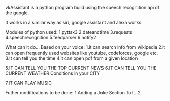 vkAssistant is a python program build using the speech recognition api of the google.

It works in a similar way as siri, google assistant and alexa works. 

Modules of python used:
1.pyttsx3
2.dateandtime
3.requests
4.speechrecognition
5.feedparser
6.notify2

What can it do... Based on your voice:
1.it can search info from wikipedia
2.it can open frequently used websites like youtube, codeforces, google etc. 
3.It can tell you the time
4.it can open pdf from a given location

5.IT CAN TELL YOU THE TOP CURRENT NEWS
6.IT CAN TELL YOU THE CURRENT WEATHER Conditions in your CITY

7.IT CAN PLAY MUSIC

Futher modifications to be done:
1.Adding a Joke Section To It.
2.
